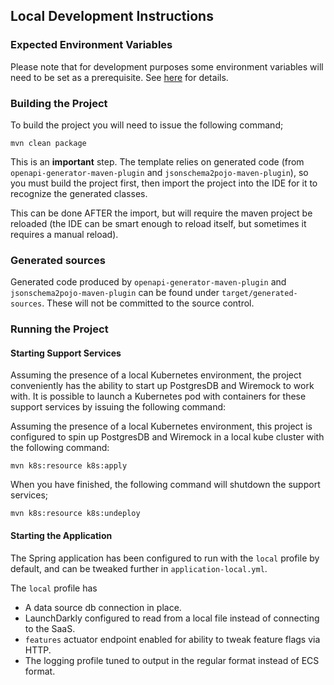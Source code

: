 ## Local Development Instructions

### Expected Environment Variables

Please note that for development purposes some environment variables
will need to be set as a prerequisite.  See [here](development-env-vars.md)
for details.

### Building the Project

To build the project you will need to issue the following command;

```
mvn clean package
```

This is an **important** step. The template relies on generated code (from `openapi-generator-maven-plugin` and
`jsonschema2pojo-maven-plugin`), so you must build the project first, then import the project into the IDE for it to
recognize the generated classes.

This can be done AFTER the import, but will require the maven project be reloaded (the IDE can be smart enough
to reload itself, but sometimes it requires a manual reload).

### Generated sources

Generated code produced by `openapi-generator-maven-plugin` and `jsonschema2pojo-maven-plugin` can be found under
`target/generated-sources`. These will not be committed to the source control.

### Running the Project

#### Starting Support Services

Assuming the presence of a local Kubernetes environment, the project conveniently has
the ability to start up PostgresDB and Wiremock to work with. It is possible to launch a Kubernetes
pod with containers for these support services by issuing the following command:

Assuming the presence of a local Kubernetes environment, this project is configured to spin up PostgresDB and Wiremock in a local kube cluster with the
following command:

```
mvn k8s:resource k8s:apply
```

When you have finished, the following command will shutdown the support services;

```
mvn k8s:resource k8s:undeploy
```

#### Starting the Application

The Spring application has been configured to run with the `local` profile by default, and
can be tweaked further in `application-local.yml`.

The `local` profile has
- A data source db connection in place.
- LaunchDarkly configured to read from a local file instead of connecting to the SaaS.
- `features` actuator endpoint enabled for ability to tweak feature flags via HTTP.
- The logging profile tuned to output in the regular format instead of ECS format.
